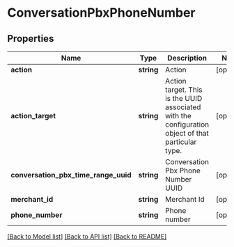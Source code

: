 # ConversationPbxPhoneNumber

## Properties
Name | Type | Description | Notes
------------ | ------------- | ------------- | -------------
**action** | **string** | Action | [optional] 
**action_target** | **string** | Action target.  This is the UUID associated with the configuration object of that particular type. | [optional] 
**conversation_pbx_time_range_uuid** | **string** | Conversation Pbx Phone Number UUID | [optional] 
**merchant_id** | **string** | Merchant Id | [optional] 
**phone_number** | **string** | Phone number | [optional] 

[[Back to Model list]](../README.md#documentation-for-models) [[Back to API list]](../README.md#documentation-for-api-endpoints) [[Back to README]](../README.md)


